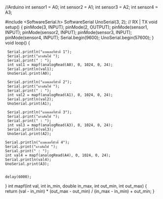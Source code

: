  //Arduino
 int sensor1 = A0;
 int sensor2 = A1;
 int sensor3 = A2;
 int sensor4 = A3;

#include <SoftwareSerial.h>
SoftwareSerial UnoSerial(3, 2); // RX | TX
void setup()
{
  pinMode(3, INPUT);
  pinMode(2, OUTPUT);
  pinMode(sensor1, INPUT);
  pinMode(sensor2, INPUT);
  pinMode(sensor3, INPUT);
  pinMode(sensor4, INPUT);
  Serial.begin(9600);
  UnoSerial.begin(57600);
}
void loop() {
  
     Serial.println("แบตเตอรี่ตัวที่ 1");
     Serial.print("แรงดันไฟ ");
     Serial.print(" : ");
     int val1 = mapf(analogRead(A0), 0, 1024, 0, 24); 
     Serial.println(val1);
     UnoSerial.print(A0);
     
     Serial.println("แบตเตอรี่ตัวที่ 2");
     Serial.print("แรงดันไฟ ");
     Serial.print(" : ");
     int val2 = mapf(analogRead(A1), 0, 1024, 0, 24);
     Serial.println(val2);
     UnoSerial.print(A1);   
    
     Serial.println("แบตเตอรี่ตัวที่ 3");
     Serial.print("แรงดันไฟ ");
     Serial.print(" : ");
     int val3 = mapf(analogRead(A3), 0, 1024, 0, 24);
     Serial.println(val3);
     UnoSerial.print(A2);
      
    Serial.println("แบตเตอรี่ตัวที่ 4");
    Serial.print("แรงดันไฟ ");
    Serial.print(" : ");
    int val4 = mapf(analogRead(A4), 0, 1024, 0, 24);
    Serial.println(val4);
    UnoSerial.print(A3);
   

    delay(6000);
}
int mapf(int val, int in_min, double in_max, int out_min, int out_max) {
  return (val - in_min) * (out_max - out_min) / (in_max - in_min) + out_min;
}
